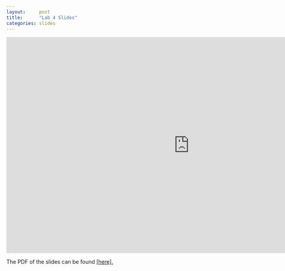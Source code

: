 ```yaml
---
layout:     post
title:      "Lab 4 Slides"
categories: slides
---
```


<iframe src="https://docs.google.com/presentation/d/1AIFN7aqSJT-fPrvG_RfsXmefTlcpt-c8BFZLEIvi1tQ/embed?start=false&loop=false&delayms=3000" frameborder="0" width="960" height="569" allowfullscreen="true" mozallowfullscreen="true" webkitallowfullscreen="true"></iframe>

The PDF of the slides can be found <a href="https://docs.google.com/presentation/d/1AIFN7aqSJT-fPrvG_RfsXmefTlcpt-c8BFZLEIvi1tQ/export/pdf?id=1AIFN7aqSJT-fPrvG_RfsXmefTlcpt-c8BFZLEIvi1tQ">[here].</a>
